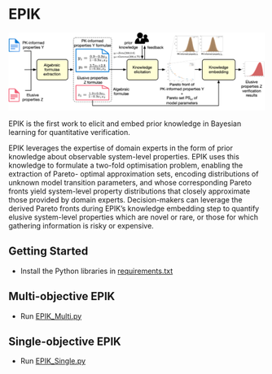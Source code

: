 # EPIK

![EPIK Workflow](EPIK_diagram.png "High-level EPIK Workflow")

EPIK is the first work to elicit and embed prior knowledge in Bayesian learning for quantitative verification. 

EPIK leverages the expertise of domain experts in the form of prior knowledge about observable system-level properties. EPIK uses this knowledge to formulate a two-fold optimisation problem, enabling the extraction of Pareto-
optimal approximation sets, encoding distributions of unknown model transition parameters, and whose corresponding Pareto fronts yield system-level property distributions that closely approximate those provided by domain experts. Decision-makers can leverage the derived Pareto fronts during EPIK’s knowledge embedding step to quantify elusive system-level properties which are novel or rare, or those for which gathering information is risky or expensive.

## Getting Started

* Install the Python libraries in [requirements.txt](https://github.com/gerasimou/EPIK/blob/main/requirements.txt)
   
## Multi-objective EPIK

* Run [EPIK_Multi.py](https://github.com/gerasimou/EPIK/blob/main/EPIK_multi.py)


## Single-objective EPIK
* Run [EPIK_Single.py](https://github.com/gerasimou/EPIK/blob/main/EPIK_single.py)
